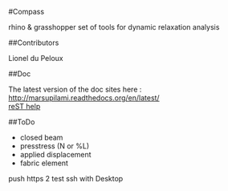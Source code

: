 #Compass

rhino & grasshopper set of tools for dynamic relaxation analysis

##Contributors

Lionel du Peloux

##Doc

The latest version of the doc sites here : http://marsupilami.readthedocs.org/en/latest/  
[reST help](http://openalea.gforge.inria.fr/doc/openalea/doc/_build/html/source/sphinx/rest_syntax.html)


##ToDo

- closed beam
- presstress (N or %L)
- applied displacement
- fabric element

push https 2
test ssh with Desktop
